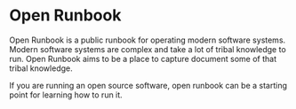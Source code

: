 # Open Runbook

Open Runbook is a public runbook for operating modern software systems. Modern software systems are complex and take a lot of tribal knowledge to run. Open Runbook aims to be a place to capture document some of that tribal knowledge.

If you are running an open source software, open runbook can be a starting point for learning how to run it.
